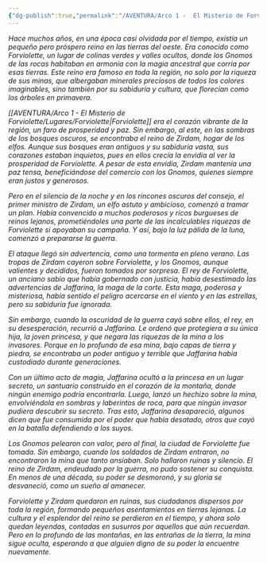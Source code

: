 ```yaml
---
{"dg-publish":true,"permalink":"/AVENTURA/Arco 1 -  El Misterio de Forviolette/Eventos/Guerra de la mina/"}
---
```


*Hace muchos años, en una época casi olvidada por el tiempo, existía un pequeño pero próspero reino en las tierras del oeste. Era conocido como Forviolette, un lugar de colinas verdes y valles ocultos, donde los Gnomos de las rocas habitaban en armonía con la magia ancestral que corría por esas tierras. Este reino era famoso en toda la región, no solo por la riqueza de sus minas, que albergaban minerales preciosos de todos los colores imaginables, sino también por su sabiduría y cultura, que florecían como los árboles en primavera.*

*[[AVENTURA/Arco 1 -  El Misterio de Forviolette/Lugares/Forviolette\|Forviolette]] era el corazón vibrante de la región, un faro de prosperidad y paz. Sin embargo, al este, en las sombras de los bosques oscuros, se encontraba el reino de Zirdam, hogar de los elfos. Aunque sus bosques eran antiguos y su sabiduría vasta, sus corazones estaban inquietos, pues en ellos crecía la envidia al ver la prosperidad de Forviolette. A pesar de esta envidia, Zirdam mantenía una paz tensa, beneficiándose del comercio con los Gnomos, quienes siempre eran justos y generosos.*

*Pero en el silencio de la noche y en los rincones oscuros del consejo, el primer ministro de Zirdam, un elfo astuto y ambicioso, comenzó a tramar un plan. Había convencido a muchos poderosos y ricos burgueses de reinos lejanos, prometiéndoles una parte de las incalculables riquezas de Forviolette si apoyaban su campaña. Y así, bajo la luz pálida de la luna, comenzó a prepararse la guerra.*

*El ataque llegó sin advertencia, como una tormenta en pleno verano. Las tropas de Zirdam cayeron sobre Forviolette, y los Gnomos, aunque valientes y decididos, fueron tomados por sorpresa. El rey de Forviolette, un anciano sabio que había gobernado con justicia, había desestimado las advertencias de Jaffarina, la maga de la corte. Esta maga, poderosa y misteriosa, había sentido el peligro acercarse en el viento y en las estrellas, pero su sabiduría fue ignorada.*

*Sin embargo, cuando la oscuridad de la guerra cayó sobre ellos, el rey, en su desesperación, recurrió a Jaffarina. Le ordenó que protegiera a su única hija, la joven princesa, y que negara las riquezas de la mina a los invasores. Porque en lo profundo de esa mina, bajo capas de tierra y piedra, se encontraba un poder antiguo y terrible que Jaffarina había custodiado durante generaciones.*

*Con un último acto de magia, Jaffarina ocultó a la princesa en un lugar secreto, un santuario construido en el corazón de la montaña, donde ningún enemigo podría encontrarla. Luego, lanzó un hechizo sobre la mina, envolviéndola en sombras y laberintos de roca, para que ningún invasor pudiera descubrir su secreto. Tras esto, Jaffarina desapareció, algunos dicen que fue consumida por el poder que había desatado, otros que cayó en la batalla defendiendo a los suyos.*

*Los Gnomos pelearon con valor, pero al final, la ciudad de Forviolette fue tomada. Sin embargo, cuando los soldados de Zirdam entraron, no encontraron la mina que tanto ansiaban. Solo hallaron ruinas y silencio. El reino de Zirdam, endeudado por la guerra, no pudo sostener su conquista. En menos de una década, su poder se desmoronó, y su gloria se desvaneció, como un sueño al amanecer.*

*Forviolette y Zirdam quedaron en ruinas, sus ciudadanos dispersos por toda la región, formando pequeños asentamientos en tierras lejanas. La cultura y el esplendor del reino se perdieron en el tiempo, y ahora solo quedan leyendas, contadas en susurros por aquellos que aún recuerdan. Pero en lo profundo de las montañas, en las entrañas de la tierra, la mina sigue oculta, esperando a que alguien digno de su poder la encuentre nuevamente.*